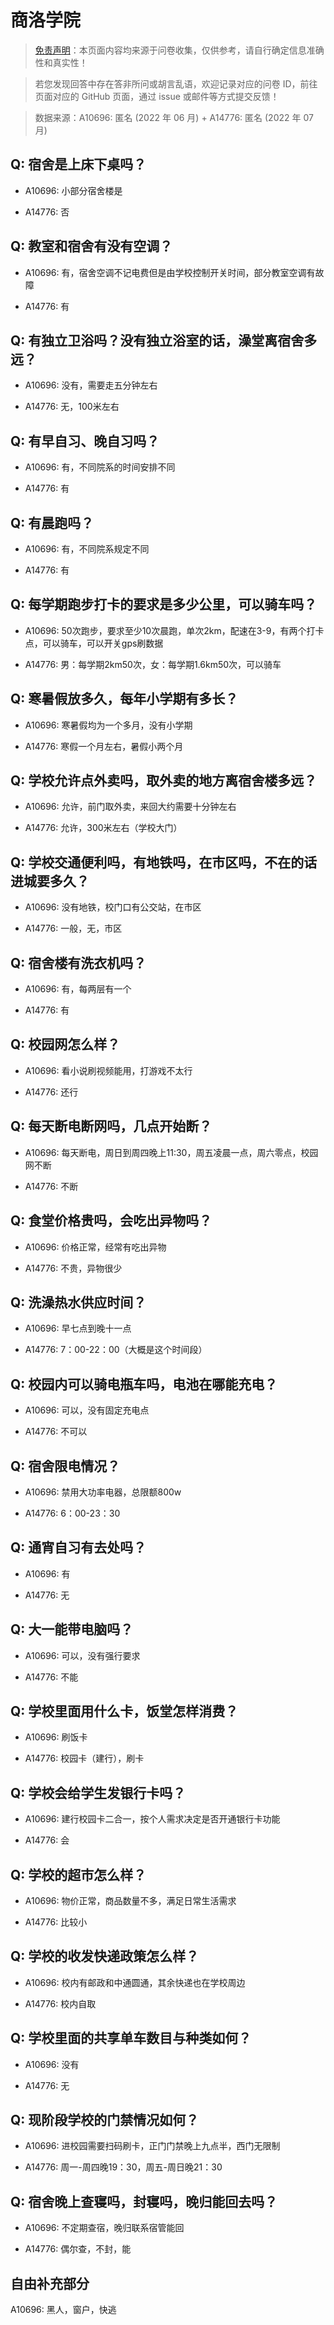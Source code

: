 # 商洛学院

> [免责声明](https://colleges.chat/#_3)：本页面内容均来源于问卷收集，仅供参考，请自行确定信息准确性和真实性！

> 若您发现回答中存在答非所问或胡言乱语，欢迎记录对应的问卷 ID，前往页面对应的 GitHub 页面，通过 issue 或邮件等方式提交反馈！

> 数据来源：A10696: 匿名 (2022 年 06 月) + A14776: 匿名 (2022 年 07 月)

## Q: 宿舍是上床下桌吗？

- A10696: 小部分宿舍楼是

- A14776: 否

## Q: 教室和宿舍有没有空调？

- A10696: 有，宿舍空调不记电费但是由学校控制开关时间，部分教室空调有故障

- A14776: 有

## Q: 有独立卫浴吗？没有独立浴室的话，澡堂离宿舍多远？

- A10696: 没有，需要走五分钟左右

- A14776: 无，100米左右

## Q: 有早自习、晚自习吗？

- A10696: 有，不同院系的时间安排不同

- A14776: 有

## Q: 有晨跑吗？

- A10696: 有，不同院系规定不同

- A14776: 有

## Q: 每学期跑步打卡的要求是多少公里，可以骑车吗？

- A10696: 50次跑步，要求至少10次晨跑，单次2km，配速在3-9，有两个打卡点，可以骑车，可以开关gps刷数据

- A14776: 男：每学期2km50次，女：每学期1.6km50次，可以骑车

## Q: 寒暑假放多久，每年小学期有多长？

- A10696: 寒暑假均为一个多月，没有小学期

- A14776: 寒假一个月左右，暑假小两个月

## Q: 学校允许点外卖吗，取外卖的地方离宿舍楼多远？

- A10696: 允许，前门取外卖，来回大约需要十分钟左右

- A14776: 允许，300米左右（学校大门）

## Q: 学校交通便利吗，有地铁吗，在市区吗，不在的话进城要多久？

- A10696: 没有地铁，校门口有公交站，在市区

- A14776: 一般，无，市区

## Q: 宿舍楼有洗衣机吗？

- A10696: 有，每两层有一个

- A14776: 有

## Q: 校园网怎么样？

- A10696: 看小说刷视频能用，打游戏不太行

- A14776: 还行

## Q: 每天断电断网吗，几点开始断？

- A10696: 每天断电，周日到周四晚上11:30，周五凌晨一点，周六零点，校园网不断

- A14776: 不断

## Q: 食堂价格贵吗，会吃出异物吗？

- A10696: 价格正常，经常有吃出异物

- A14776: 不贵，异物很少

## Q: 洗澡热水供应时间？

- A10696: 早七点到晚十一点

- A14776: 7：00-22：00（大概是这个时间段）

## Q: 校园内可以骑电瓶车吗，电池在哪能充电？

- A10696: 可以，没有固定充电点

- A14776: 不可以

## Q: 宿舍限电情况？

- A10696: 禁用大功率电器，总限额800w

- A14776: 6：00-23：30

## Q: 通宵自习有去处吗？

- A10696: 有

- A14776: 无

## Q: 大一能带电脑吗？

- A10696: 可以，没有强行要求

- A14776: 不能

## Q: 学校里面用什么卡，饭堂怎样消费？

- A10696: 刷饭卡

- A14776: 校园卡（建行），刷卡

## Q: 学校会给学生发银行卡吗？

- A10696: 建行校园卡二合一，按个人需求决定是否开通银行卡功能

- A14776: 会

## Q: 学校的超市怎么样？

- A10696: 物价正常，商品数量不多，满足日常生活需求

- A14776: 比较小

## Q: 学校的收发快递政策怎么样？

- A10696: 校内有邮政和中通圆通，其余快递也在学校周边

- A14776: 校内自取

## Q: 学校里面的共享单车数目与种类如何？

- A10696: 没有

- A14776: 无

## Q: 现阶段学校的门禁情况如何？

- A10696: 进校园需要扫码刷卡，正门门禁晚上九点半，西门无限制

- A14776: 周一-周四晚19：30，周五-周日晚21：30

## Q: 宿舍晚上查寝吗，封寝吗，晚归能回去吗？

- A10696: 不定期查宿，晚归联系宿管能回

- A14776: 偶尔查，不封，能

## 自由补充部分

A10696: 黑人，窗户，快逃